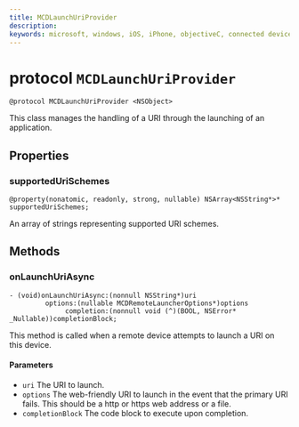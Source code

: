 ```yaml
---
title: MCDLaunchUriProvider
description: 
keywords: microsoft, windows, iOS, iPhone, objectiveC, connected devices, Project Rome 
---
```


# protocol `MCDLaunchUriProvider`

```
@protocol MCDLaunchUriProvider <NSObject>
```

This class manages the handling of a URI through the launching of an application.

## Properties 
### supportedUriSchemes
`@property(nonatomic, readonly, strong, nullable) NSArray<NSString*>* supportedUriSchemes;`

An array of strings representing supported URI schemes.

## Methods

### onLaunchUriAsync
```
- (void)onLaunchUriAsync:(nonnull NSString*)uri
         options:(nullable MCDRemoteLauncherOptions*)options
              completion:(nonnull void (^)(BOOL, NSError* _Nullable))completionBlock;
```

This method is called when a remote device attempts to launch a URI on this device.

#### Parameters 
* `uri` The URI to launch.
* `options` The web-friendly URI to launch in the event that the primary URI fails. This should be a http or https web address or a file.
* `completionBlock` The code block to execute upon completion.